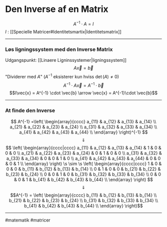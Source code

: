 # Den Inverse af en Matrix

$$A^{-1} \cdot A = I$$
$I$ : [[Specielle Matricer#Identitetsmartix|Identitetsmatrix]]

---

### Løs ligningssystem med den Inverse Matrix

Udgangspunkt: [[Linaere Ligninssystemer|ligningssystem]]
$$A\vec{x} = \vec{b}$$
"Dividerer med $A$" ($A^{-1}$ eksisterer kun hviss $\det(A) \neq 0$)
$$A^{-1} \cdot A\vec{x} = A^{-1} \cdot  \vec{b}$$
$$I\vec{x} = A^{-1} \cdot \vec{b} \arrow \vec{x} = A^{-1}\cdot \vec{b}$$

---

### At finde den Inverse
$$
A^{-1} =\left(
\begin{array}{cccc}
 a_{11} & a_{12} & a_{13} & a_{14} \\
 a_{21} & a_{22} & a_{23} & a_{24} \\
 a_{31} & a_{32} & a_{33} & a_{34} \\
 a_{41} & a_{42} & a_{43} & a_{44} \\
\end{array}
\right)^{-1}
$$
$$\Downarrow$$
$$
\left(
\begin{array}{cccc|cccc}
 a_{11} & a_{12} & a_{13} & a_{14} & 1 & 0 & 0 & 0 \\
 a_{21} & a_{22} & a_{23} & a_{24} & 0 & 1 & 0 & 0 \\
 a_{31} & a_{32} & a_{33} & a_{34} & 0 & 0 & 1 & 0 \\
 a_{41} & a_{42} & a_{43} & a_{44} & 0 & 0 & 0 & 1 \\
\end{array}
\right) \s \sim \s
\left(
\begin{array}{cccc|cccc}
 1 & 0 & 0 & 0 & b_{11} & b_{12} & b_{13} & b_{14} \\
 0 & 1 & 0 & 0 & b_{21} & b_{22} & b_{23} & b_{24} \\
 0 & 0 & 1 & 0 & b_{31} & b_{32} & b_{33} & b_{34} \\
 0 & 0 & 0 & 1 & b_{41} & b_{42} & b_{43} & b_{44} \\
\end{array}
\right)
$$
$$\Downarrow$$
$$A^{-1} = \left(
\begin{array}{cccc}
 b_{11} & b_{12} & b_{13} & b_{14} \\
 b_{21} & b_{22} & b_{23} & b_{24} \\
 b_{31} & b_{32} & b_{33} & b_{34} \\
 b_{41} & b_{42} & b_{43} & b_{44} \\
\end{array}
\right)$$

---
#matematik #matricer 
